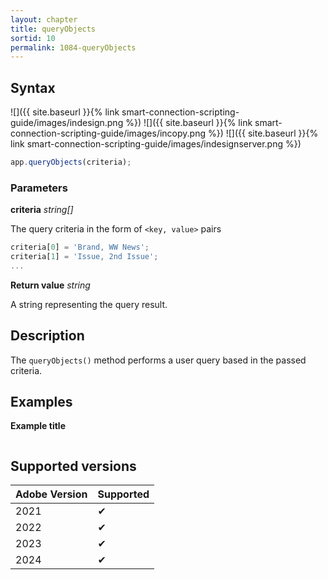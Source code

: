 ```yaml
---
layout: chapter
title: queryObjects
sortid: 10
permalink: 1084-queryObjects
---
```


## Syntax

![]({{ site.baseurl }}{% link smart-connection-scripting-guide/images/indesign.png %}) ![]({{ site.baseurl }}{% link smart-connection-scripting-guide/images/incopy.png %}) ![]({{ site.baseurl }}{% link smart-connection-scripting-guide/images/indesignserver.png %})

```javascript
app.queryObjects(criteria);
```

### Parameters

**criteria** _string[]_

The query criteria in the form of `<key, value>` pairs

```javascript
criteria[0] = 'Brand, WW News';
criteria[1] = 'Issue, 2nd Issue';
...
```

**Return value** _string_

A string representing the query result.

## Description

The `queryObjects()` method performs a user query based in the passed criteria.

## Examples

**Example title**

```javascript

```

## Supported versions

| Adobe Version | Supported |
| ------------- | --------- |
| 2021          | ✔         |
| 2022          | ✔         |
| 2023          | ✔         |
| 2024          | ✔         |
